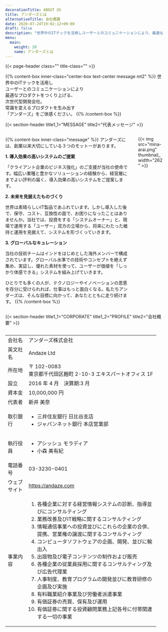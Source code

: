 ```yaml
---
decorationTitle: ABOUT US
title: アンダーズとは
alternativeTitle: 会社概要
date: 2020-07-24T19:02:12+09:00
draft: false
description: "世界中のITテックを活用しユーザーとのコミュニケーションにより、最適なプロダクトをつくり上げる次世代型開発会社。常識を変えるプロダクトを生み出す「アンダーズ」をご体感ください。"
menu:
  main:
    weight: 20
    name: アンダーズとは
---
```


{{< page-header class="" title-class="" >}}

<div amp-fx="fade-in" data-duration="500ms">

{{% content-box inner-class="center-box text-center message mt2" %}}
世界中のITテックを活用し  
ユーザーとのコミュニケーションにより  
最適なプロダクトをつくり上げる、  
次世代型開発会社。  
常識を変えるプロダクトを生み出す  
「アンダーズ」をご体感ください。
{{% /content-box %}}

</div>

{{< section-header title1_1="MESSAGE" title2="代表メッセージ" >}}

<div class='container picturein'>
  <div class='columns'>
  <div class="column col-10 col-md-9">

{{% content-box inner-class="message" %}}
アンダーズには、創業以来大切にしている３つのモットーがあります。

**1. 導入効果の高いシステムのご提案**

「クライアント企業のビジネス強化」のご支援が当社の使命です。幅広い業種と豊かなソリューションの経験から、経営層にまでよい評判の届く、導入効果の高いシステムをご提案します。

**2. 未来を見据えたものづくり**

世界は素晴らしいIT製品であふれています。しかし導入した後で、保守、コスト、互換性の面で、お困りになったことはありませんか。当社では、投資をする「システムオーナー」と、現場で運用する「ユーザー」双方の立場から、将来にわたった維持と運用を見据えて、システムを形づくっていきます。

**3. グローバルなキュレーション**

当社の技術チームはインドをはじめとした海外メンバーで構成されています。グローバル水準での技術やコンセプトを絶えず集め、実証し、優れた素材を使って、ユーザーが価値を「しっかり体感できる」システムを組み上げていきます。

ひとりでも多くの人が、テクノロジーやイノベーションの恩恵を存分に受けられれば、仕事はもっと面白くなる。私たちアンダーズは、そんな目標に向かって、あなたとともに走り続けます。
{{% /content-box %}}

  </div>
  <div amp-fx="fade-in" data-duration="500ms" class="column col-2 col-md-3 pinp">

{{< img src="mina-arai.png" thumbnail_width="262" >}}

  </div>
  </div>
</div>

{{< section-header title1_1="CORPORATE" title1_2="PROFILE" title2="会社概要" >}}

<div amp-fx="fade-in" data-duration="500ms" class='container'>
  <div class='columns'>
  <div class='column col-6 col-md-12'>
  <div class='table-data'>

|              |                                                                                                                                                                                                                                                                                                                                                                                                                                                                                                                                                                            |
| :----------- | :------------------------------------------------------------------------------------------------------------------------------------------------------------------------------------------------------------------------------------------------------------------------------------------------------------------------------------------------------------------------------------------------------------------------------------------------------------------------------------------------------------------------------------------------------------------------- |
| 会社名       | アンダーズ株式会社                                                                                                                                                                                                                                                                                                                                                                                                                                                                                                                                                         |
| 英文社名     | Andaze Ltd                                                                                                                                                                                                                                                                                                                                                                                                                                                                                                                                                                 |
| 所在地       | 〒 102-0083<br>東京都千代田区麹町 2-10-3 エキスパートオフィス 1F                                                                                                                                                                                                                                                                                                                                                                                                                                                                                                           |
| 設立         | 2016 年 4 月　決算期:3 月                                                                                                                                                                                                                                                                                                                                                                                                                                                                                                                                                  |
| 資本金       | 10,000,000 円                                                                                                                                                                                                                                                                                                                                                                                                                                                                                                                                                              |
| 代表者       | 新井 美奈                                                                                                                                                                                                                                                                                                                                                                                                                                                                                                                                                                  |
| 取引銀行     | <ul><li>三井住友銀行 日比谷支店<li>ジャパンネット銀行 本店営業部</ul>                                                                                                                                                                                                                                                                                                                                                                                                                                                                                                      |
| 執行役員     | <ul><li>アシッシュ モラディア<li>小森 美有紀</ul>                                                                                                                                                                                                                                                                                                                                                                                                                                                                                                                          |
| 電話番号     | 03-3230-0401                                                                                                                                                                                                                                                                                                                                                                                                                                                                                                                                                               |
| ウェブサイト | https://andaze.com                                                                                                                                                                                                                                                                                                                                                                                                                                                                                                                                                         |
| 事業内容     | <ol class="small-margin-bottom"><li>各種企業に対する経営情報システムの診断、指導並びにコンサルティング<li>業務改善及びIT戦略に関するコンサルティング<li>情報通信事業への投資並びにこれらの企業の合併、提携、営業権の譲渡に関するコンサルティング<li>コンピュータソフトウェアの企画、開発、並びに輸出入<li>出版物及び電子コンテンツの制作および販売<li>各種企業の従業員採用に関するコンサルティング及び広告代理業<li>人事制度、教育プログラムの開発並びに教育研修の企画及び実施<li>有料職業紹介事業及び労働者派遣事業<li>有価証券の売買、保有及び運用<li>有価証券に関する投資顧問業務上記各号に付帯関連する一切の事業</ol> |

  </div>
  </div>
  <div class='colmun col-6 col-md-12 map'>
  <amp-iframe
  src="https://www.google.com/maps/embed?pb=!1m18!1m12!1m3!1d3240.672117865042!2d139.73825391522857!3d35.685074637368665!2m3!1f0!2f0!3f0!3m2!1i1024!2i768!4f13.1!3m3!1m2!1s0x60188c65324c5317%3A0x96bfd8d9097e9688!2z5pel5pys44CB44CSMTAyLTAwODMg5p2x5Lqs6YO95Y2D5Luj55Sw5Yy66bq555S677yS5LiB55uu77yR77yQ4oiS77yT!5e0!3m2!1sja!2sus!4v1590267465058!5m2!1sja!2sus"
  width="500"
  height="500"
  layout="responsive"
  sandbox="allow-scripts allow-same-origin allow-popups"
  frameborder="0"
  allowfullscreen>
</amp-iframe>
  </div>
  </div>
</div>
